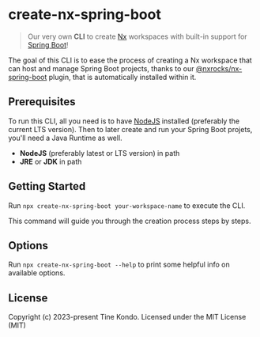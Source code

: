 # create-nx-spring-boot 

> Our very own **CLI** to create [Nx](https://nx.dev) workspaces with built-in support for [Spring Boot](https://spring.io/projects/spring-boot)!

The goal of this CLI is to ease the process of creating a Nx workspace that can host and manage Spring Boot projects, thanks to our [@nxrocks/nx-spring-boot](https://github.com/tinesoft/nxrocks/blob/develop/packages/nx-spring-boot) plugin, that is automatically installed within it.

##  Prerequisites

To run this CLI, all you need is to have [NodeJS](https://nodejs.org/en/download) installed (preferably the current LTS version).
Then to later create and run your Spring Boot projets, you'll need a Java Runtime as well.

- **NodeJS** (preferably latest or LTS version) in path
- **JRE** or **JDK** in path

## Getting Started

Run `npx create-nx-spring-boot your-workspace-name` to execute the CLI.

This command will guide you through the creation process steps by steps.

## Options

Run `npx create-nx-spring-boot --help` to print some helpful info on available options.


## License

Copyright (c) 2023-present Tine Kondo. Licensed under the MIT License (MIT)


